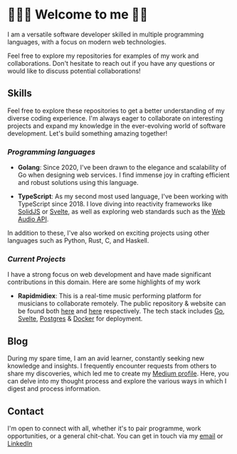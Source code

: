 # 👨🏿‍💻 **Welcome to me** 👋🏿

<!-- add github banners -->

I am a versatile software developer skilled in multiple programming languages, with a focus on modern web technologies.

Feel free to explore my repositories for examples of my work and collaborations. Don't hesitate to reach out if you have any questions or would like to discuss potential collaborations!

## Skills

Feel free to explore these repositories to get a better understanding of my diverse coding experience. I'm always eager to collaborate on interesting projects and expand my knowledge in the ever-evolving world of software development. Let's build something amazing together!

### *Programming languages*

- **Golang**: Since 2020, I've been drawn to the elegance and scalability of Go when designing web services. I find immense joy in crafting efficient and robust solutions using this language.

- **TypeScript**: As my second most used language, I've been working with TypeScript since 2018. I love diving into reactivity frameworks like [SolidJS](https://www.solidjs.com/) or [Svelte](https://svelte.dev/), as well as exploring web standards such as the [Web Audio API](https://developer.mozilla.org/en-US/docs/Web/API/Web_Audio_API).

In addition to these, I've also worked on exciting projects using other languages such as Python, Rust, C, and Haskell.

### *Current Projects*

I have a strong focus on web development and have made significant contributions in this domain. Here are some highlights of my work

- **Rapidmidiex**: This is a real-time music performing platform for musicians to collaborate remotely. The public repository & website can be found both [here](https://github.com/Rapidmidiex) and [here](https://rapidmidiex.com/) respectively. The tech stack includes [Go](https://go.dev/), [Svelte](https://svelte.dev/), [Postgres](https://www.postgresql.org/) & [Docker](https://www.docker.com/) for deployment.

## Blog

During my spare time, I am an avid learner, constantly seeking new knowledge and insights. I frequently encounter requests from others to share my discoveries, which led me to create my [Medium profile](https://medium.com/@kristopherab). Here, you can delve into my thought process and explore the various ways in which I digest and process information.

## Contact

I'm open to connect with all, whether it's to pair programme, work opportunities, or a general chit-chat. You can get in touch via my [email](mailto:kristopherab@gmail.com) or [LinkedIn](https://www.linkedin.com/in/kraffulbrown/)